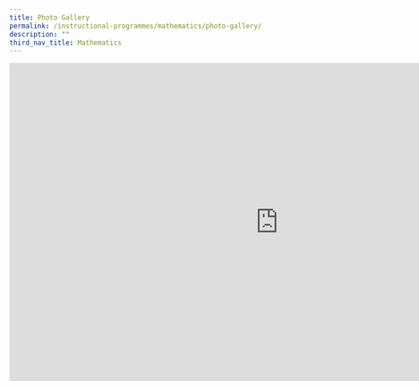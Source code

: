 ```yaml
---
title: Photo Gallery
permalink: /instructional-programmes/mathematics/photo-gallery/
description: ""
third_nav_title: Mathematics
---
```

<iframe allowfullscreen="true" height="569" width="960" frameborder="0" src="https://docs.google.com/presentation/d/e/2PACX-1vT2mUuLzeW85dgcm445FHMXAywPmvGCwyhbZb5ijcfiKvIVjpfX9oIKRVlbweTzTi7pJZna-1b1D23Z/embed?start=true&amp;loop=true&amp;delayms=3000"></iframe>